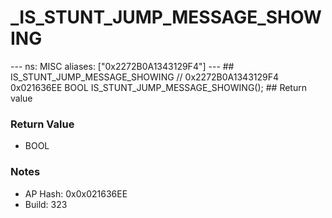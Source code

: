 # _IS_STUNT_JUMP_MESSAGE_SHOWING

--- ns: MISC aliases: ["0x2272B0A1343129F4"] --- ## IS_STUNT_JUMP_MESSAGE_SHOWING  // 0x2272B0A1343129F4 0x021636EE BOOL IS_STUNT_JUMP_MESSAGE_SHOWING();   ## Return value

### Return Value
* BOOL

### Notes
* AP Hash: 0x0x021636EE
* Build: 323

